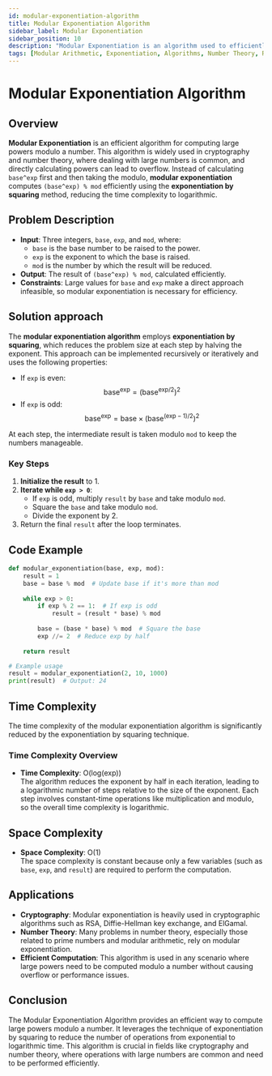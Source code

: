 ```yaml
---
id: modular-exponentiation-algorithm
title: Modular Exponentiation Algorithm
sidebar_label: Modular Exponentiation
sidebar_position: 10
description: "Modular Exponentiation is an algorithm used to efficiently compute large powers modulo a number, using a technique called exponentiation by squaring."
tags: [Modular Arithmetic, Exponentiation, Algorithms, Number Theory, Recursion]
---
```


# Modular Exponentiation Algorithm

## Overview
**Modular Exponentiation** is an efficient algorithm for computing large powers modulo a number. This algorithm is widely used in cryptography and number theory, where dealing with large numbers is common, and directly calculating powers can lead to overflow. Instead of calculating `base^exp` first and then taking the modulo, **modular exponentiation** computes `(base^exp) % mod` efficiently using the **exponentiation by squaring** method, reducing the time complexity to logarithmic.

## Problem Description
- **Input**: Three integers, `base`, `exp`, and `mod`, where:
  - `base` is the base number to be raised to the power.
  - `exp` is the exponent to which the base is raised.
  - `mod` is the number by which the result will be reduced.
- **Output**: The result of `(base^exp) % mod`, calculated efficiently.
- **Constraints**: Large values for `base` and `exp` make a direct approach infeasible, so modular exponentiation is necessary for efficiency.

## Solution approach
The **modular exponentiation algorithm** employs **exponentiation by squaring**, which reduces the problem size at each step by halving the exponent. This approach can be implemented recursively or iteratively and uses the following properties:

- If `exp` is even:  
  $$
  \text{base}^{\text{exp}} = (\text{base}^{\text{exp}/2})^2
  $$
- If `exp` is odd:  
  $$
  \text{base}^{\text{exp}} = \text{base} \times (\text{base}^{(\text{exp}-1)/2})^2
  $$

At each step, the intermediate result is taken modulo `mod` to keep the numbers manageable.

### Key Steps
1. **Initialize the result** to 1.
2. **Iterate while `exp > 0`**:
   - If `exp` is odd, multiply `result` by `base` and take modulo `mod`.
   - Square the `base` and take modulo `mod`.
   - Divide the exponent by 2.
3. Return the final `result` after the loop terminates.

## Code Example

```python
def modular_exponentiation(base, exp, mod):
    result = 1
    base = base % mod  # Update base if it's more than mod
    
    while exp > 0:
        if exp % 2 == 1:  # If exp is odd
            result = (result * base) % mod
        
        base = (base * base) % mod  # Square the base
        exp //= 2  # Reduce exp by half
    
    return result

# Example usage
result = modular_exponentiation(2, 10, 1000)
print(result)  # Output: 24
```
## Time Complexity
The time complexity of the modular exponentiation algorithm is significantly reduced by the exponentiation by squaring technique.

### Time Complexity Overview
- **Time Complexity**: O(log(exp))  
  The algorithm reduces the exponent by half in each iteration, leading to a logarithmic number of steps relative to the size of the exponent. Each step involves constant-time operations like multiplication and modulo, so the overall time complexity is logarithmic.

## Space Complexity
- **Space Complexity**: O(1)  
  The space complexity is constant because only a few variables (such as `base`, `exp`, and `result`) are required to perform the computation.

## Applications
- **Cryptography**: Modular exponentiation is heavily used in cryptographic algorithms such as RSA, Diffie-Hellman key exchange, and ElGamal.
- **Number Theory**: Many problems in number theory, especially those related to prime numbers and modular arithmetic, rely on modular exponentiation.
- **Efficient Computation**: This algorithm is used in any scenario where large powers need to be computed modulo a number without causing overflow or performance issues.

## Conclusion
The Modular Exponentiation Algorithm provides an efficient way to compute large powers modulo a number. It leverages the technique of exponentiation by squaring to reduce the number of operations from exponential to logarithmic time. This algorithm is crucial in fields like cryptography and number theory, where operations with large numbers are common and need to be performed efficiently.
